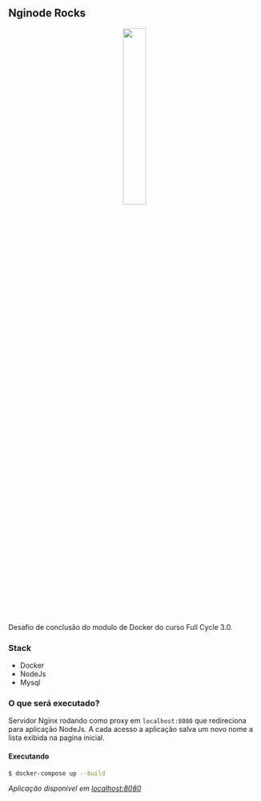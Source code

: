 ## Nginode Rocks

<p align="center">
  <img src="https://nodejs.org/static/logos/nodejsStackedDark.svg" width="30%"/>
</p>

Desafio de conclusão do modulo de Docker do curso Full Cycle 3.0.

### Stack

- Docker 
- NodeJs
- Mysql

### O que será executado?

Servidor Nginx rodando como proxy em `localhost:8080` que redireciona para aplicação NodeJs. A cada acesso a aplicação salva um novo nome a lista exibida na pagina inicial. 

#### Executando 

```sh
$ docker-compose up --build
```

*Aplicação disponível em [localhost:8080](localhost:8080)*


